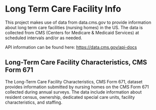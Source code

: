 # Long Term Care Facility Info

This project makes use of data from data.cms.gov to provide information about long term care facilities (nursing homes) in the US. The data is collected from CMS (Centers for Medicare & Medicaid Services) at scheduled intervals and/or as needed.

API information can be found here: https://data.cms.gov/api-docs

## Long-Term Care Facility Characteristics, CMS Form 671

The Long-Term Care Facility Characteristics, CMS Form 671, dataset provides information submitted by nursing homes on the CMS Form 671 collected during annual surveys. The data include information about resident census, ownership, dedicated special care units, facility characteristics, and staffing.
